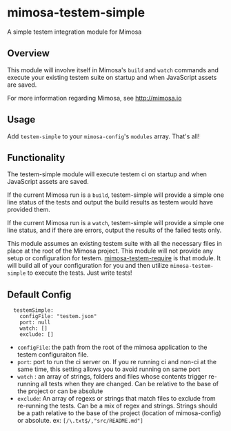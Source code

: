 mimosa-testem-simple
===========

A simple testem integration module for Mimosa

## Overview

This module will involve itself in Mimosa's `build` and `watch` commands and execute your existing testem suite on startup and when JavaScript assets are saved.

For more information regarding Mimosa, see http://mimosa.io

## Usage

Add `testem-simple` to your `mimosa-config`'s `modules` array.  That's all!

## Functionality

The testem-simple module will execute testem ci on startup and when JavaScript assets are saved.

If the current Mimosa run is a `build`, testem-simple will provide a simple one line status of the tests and output the build results as testem would have provided them.

If the current Mimosa run is a `watch`, testem-simple will provide a simple one line status, and if there are errors, output the results of the failed tests only.

This module assumes an existing testem suite with all the necessary files in place at the root of the Mimosa project.  This module will not provide any setup or configuration for testem.  [mimosa-testem-require](https://github.com/dbashford/mimosa-testem-require) is that module.  It will build all of your configuration for you and then utilize `mimosa-testem-simple` to execute the tests.  Just write tests!

## Default Config

```
  testemSimple:
    configFile: "testem.json"
    port: null
    watch: []
    exclude: []
```

* `configFile`: the path from the root of the mimosa application to the testem configuraiton file.
* `port`: port to run the ci server on. If you re running ci and non-ci at the same time, this setting allows you to avoid running on same port
* `watch` : an array of strings, folders and files whose contents trigger re-running all tests when they are changed. Can be relative to the base of the project or can be absolute
* `exclude`: An array of regexs or strings that match files to exclude from re-running the tests. Can be a mix of regex and strings. Strings should be a path relative to the base of the project (location of mimosa-config) or absolute. ex: `[/\.txt$/,"src/README.md"]`